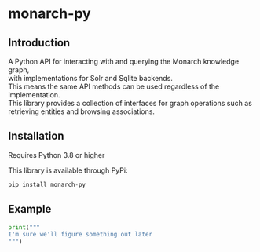 # monarch-py

## Introduction  

A Python API for interacting with and querying the Monarch knowledge graph,  
with implementations for Solr and Sqlite backends.  
This means the same API methods can be used regardless of the implementation.  
This library provides a collection of interfaces for graph operations such as retrieving entities and browsing associations. 

## Installation

Requires Python 3.8 or higher

This library is available through PyPi:
```python
pip install monarch-py
```

## Example

```python
print("""
I'm sure we'll figure something out later
""")
```
